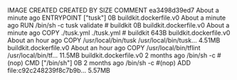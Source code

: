 IMAGE CREATED CREATED BY SIZE COMMENT
ea3498d39ed7 About a minute ago ENTRYPOINT ["tusk"] 0B buildkit.dockerfile.v0
<missing> About a minute ago RUN /bin/sh -c tusk validate # buildkit 0B buildkit.dockerfile.v0
<missing> About a minute ago COPY ./tusk.yml ./tusk.yml # buildkit 643B buildkit.dockerfile.v0
<missing> About an hour ago COPY /usr/local/bin/tusk /usr/local/bin/tusk… 4.51MB buildkit.dockerfile.v0
<missing> About an hour ago COPY /usr/local/bin/tflint /usr/local/bin/tf… 11.5MB buildkit.dockerfile.v0
<missing> 2 months ago /bin/sh -c #(nop) CMD ["/bin/sh"] 0B
<missing> 2 months ago /bin/sh -c #(nop) ADD file:c92c248239f8c7b9b… 5.57MB
